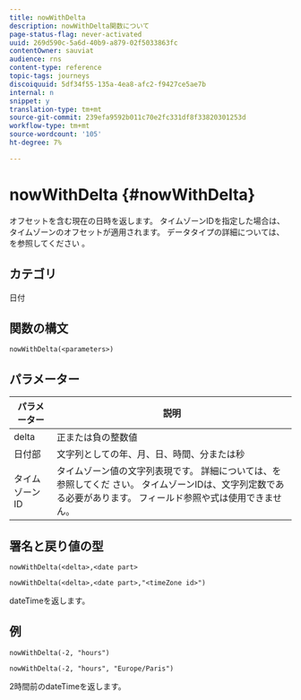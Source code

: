 ```yaml
---
title: nowWithDelta
description: nowWithDelta関数について
page-status-flag: never-activated
uuid: 269d590c-5a6d-40b9-a879-02f5033863fc
contentOwner: sauviat
audience: rns
content-type: reference
topic-tags: journeys
discoiquuid: 5df34f55-135a-4ea8-afc2-f9427ce5ae7b
internal: n
snippet: y
translation-type: tm+mt
source-git-commit: 239efa9592b011c70e2fc331df8f33820301253d
workflow-type: tm+mt
source-wordcount: '105'
ht-degree: 7%

---
```



# nowWithDelta {#nowWithDelta}

オフセットを含む現在の日時を返します。 タイムゾーンIDを指定した場合は、タイムゾーンのオフセットが適用されます。 データタイプの詳細については、を参照してください [](../expression/data-types.md)。

## カテゴリ

日付

## 関数の構文

`nowWithDelta(<parameters>)`

## パラメーター

| パラメーター | 説明 |
|--- |--- |
| delta | 正または負の整数値 |
| 日付部 | 文字列としての年、月、日、時間、分または秒 |
| タイムゾーンID | タイムゾーン値の文字列表現です。 詳細については、を参照してくだ [](../expression/data-types.md)さい。 タイムゾーンIDは、文字列定数である必要があります。 フィールド参照や式は使用できません。 |

## 署名と戻り値の型

`nowWithDelta(<delta>,<date part>`

`nowWithDelta(<delta>,<date part>,"<timeZone id>")`

dateTimeを返します。

## 例

`nowWithDelta(-2, "hours")`

`nowWithDelta(-2, "hours", "Europe/Paris")`

2時間前のdateTimeを返します。
